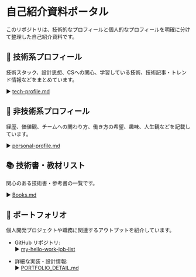 # 自己紹介資料ポータル

このリポジトリは、技術的なプロフィールと個人的なプロフィールを明確に分けて整理した自己紹介資料です。

## 🔧 技術系プロフィール

技術スタック、設計思想、CSへの関心、学習している技術、技術記事・トレンド情報などをまとめています。

▶️ [tech-profile.md](./tech-profile.md)

## 🧠 非技術系プロフィール

経歴、価値観、チームへの関わり方、働き方の希望、趣味、人生観などを記載しています。

▶️ [personal-profile.md](./personal-profile.md)

## 📚 技術書・教材リスト

関心のある技術書・参考書の一覧です。

▶️ [Books.md](./Books.md)

## 💼 ポートフォリオ

個人開発プロジェクトや職務に関連するアウトプットを紹介しています。

- GitHub リポジトリ:\
  ▶️ [my-hello-work-job-list](https://github.com/shidari/my-hello-work-job-list)

- 詳細な実装・設計情報:\
  ▶️
  [PORTFOLIO_DETAIL.md](https://github.com/shidari/my-hello-work-job-list/blob/main/PORTFOLIO_DETAIL.md)

